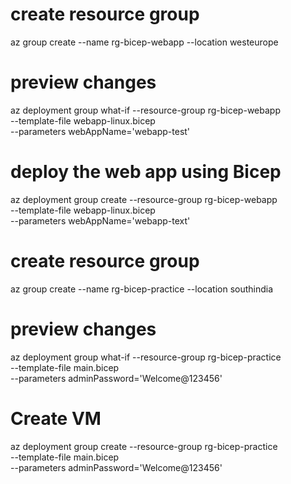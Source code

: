 # create resource group
az group create --name rg-bicep-webapp --location westeurope

# preview changes
az deployment group what-if --resource-group rg-bicep-webapp \
   --template-file webapp-linux.bicep \
   --parameters webAppName='webapp-test'

# deploy the web app using Bicep
az deployment group create --resource-group rg-bicep-webapp \
   --template-file webapp-linux.bicep \
   --parameters webAppName='webapp-text'


# create resource group
az group create --name rg-bicep-practice --location southindia


# preview changes
   az deployment group what-if --resource-group rg-bicep-practice \
   --template-file main.bicep  \
   --parameters adminPassword='Welcome@123456'

# Create VM
   az deployment group create --resource-group rg-bicep-practice \
   --template-file main.bicep  \
   --parameters adminPassword='Welcome@123456'

